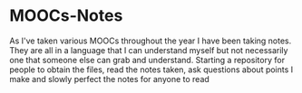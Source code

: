 # MOOCs-Notes

As I've taken various MOOCs throughout the year I have been taking notes. They are all in a language that I can understand myself but not necessarily one that someone else can grab and understand. Starting a repository for people to obtain the files, read the notes taken, ask questions about points I make and slowly perfect the notes for anyone to read
